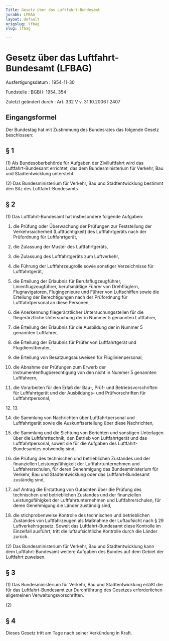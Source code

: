 ```yaml
---
Title: Gesetz über das Luftfahrt-Bundesamt
jurabk: LFBAG
layout: default
origslug: lfbag
slug: lfbag

---
```


# Gesetz über das Luftfahrt-Bundesamt (LFBAG)

Ausfertigungsdatum
:   1954-11-30

Fundstelle
:   BGBl I: 1954, 354

Zuletzt geändert durch
:   Art. 332 V v. 31.10.2006 I 2407

## Eingangsformel

Der Bundestag hat mit Zustimmung des Bundesrates das folgende Gesetz
beschlossen:

## § 1

(1) Als Bundesoberbehörde für Aufgaben der Zivilluftfahrt wird das
Luftfahrt-Bundesamt errichtet, das dem Bundesministerium für Verkehr,
Bau und Stadtentwicklung untersteht.

(2) Das Bundesministerium für Verkehr, Bau und Stadtentwicklung
bestimmt den Sitz des Luftfahrt-Bundesamts.

## § 2

(1) Das Luftfahrt-Bundesamt hat insbesondere folgende Aufgaben:

1.  die Prüfung oder Überwachung der Prüfungen zur Feststellung der
    Verkehrssicherheit (Lufttüchtigkeit) des Luftfahrtgeräts nach der
    Prüfordnung für Luftfahrtgerät,


2.  die Zulassung der Muster des Luftfahrtgeräts,


3.  die Zulassung des Luftfahrtgeräts zum Luftverkehr,


4.  die Führung der Luftfahrzeugrolle sowie sonstiger Verzeichnisse für
    Luftfahrtgerät,


5.  die Erteilung der Erlaubnis für Berufsflugzeugführer,
    Linienflugzeugführer, berufsmäßige Führer von Drehflüglern,
    Flugnavigatoren, Flugingenieure und Führer von Luftschiffen sowie die
    Erteilung der Berechtigungen nach der Prüfordnung für
    Luftfahrtpersonal an diese Personen,


6.  die Anerkennung fliegerärztlicher Untersuchungsstellen für die
    fliegerärztliche Untersuchung der in Nummer 5 genannten Luftfahrer,


7.  die Erteilung der Erlaubnis für die Ausbildung der in Nummer 5
    genannten Luftfahrer,


8.  die Erteilung der Erlaubnis für Prüfer von Luftfahrtgerät und
    Flugdienstberater,


9.  die Erteilung von Besatzungsausweisen für Fluglinienpersonal,


10. die Abnahme der Prüfungen zum Erwerb der Instrumentenflugberechtigung
    von den nicht in Nummer 5 genannten Luftfahrern,


11. die Vorarbeiten für den Erlaß der Bau-, Prüf- und Betriebsvorschriften
    für Luftfahrtgerät und der Ausbildungs- und Prüfvorschriften für
    Luftfahrtpersonal,



12\.
13\.

14. die Sammlung von Nachrichten über Luftfahrtpersonal und Luftfahrtgerät
    sowie die Auskunftserteilung über diese Nachrichten,


15. die Sammlung und die Sichtung von Berichten und sonstigen Unterlagen
    über die Luftfahrttechnik, den Betrieb von Luftfahrtgerät und das
    Luftfahrtpersonal, soweit sie für die Aufgaben des Luftfahrt-
    Bundesamtes notwendig sind,


16. die Prüfung des technischen und betrieblichen Zustandes und der
    finanziellen Leistungsfähigkeit der Luftfahrtunternehmen und
    Luftfahrerschulen, für deren Genehmigung das Bundesministerium für
    Verkehr, Bau und Stadtentwicklung oder das Luftfahrt-Bundesamt
    zuständig sind,


17. auf Antrag die Erstattung von Gutachten über die Prüfung des
    technischen und betrieblichen Zustandes und der finanziellen
    Leistungsfähigkeit der Luftfahrtunternehmen und Luftfahrerschulen, für
    deren Genehmigung die Länder zuständig sind,


18. die stichprobenweise Kontrolle des technischen und betrieblichen
    Zustandes von Luftfahrzeugen als Maßnahme der Luftaufsicht nach § 29
    Luftverkehrsgesetz. Soweit das Luftfahrt-Bundesamt diese Kontrolle im
    Einzelfall ausführt, tritt die luftaufsichtliche Kontrolle durch die
    Länder zurück.




(2) Das Bundesministerium für Verkehr, Bau und Stadtentwicklung kann
dem Luftfahrt-Bundesamt weitere Aufgaben des Bundes auf dem Gebiet der
Luftfahrt zuweisen.

## § 3

(1) Das Bundesministerium für Verkehr, Bau und Stadtentwicklung erläßt
die für das Luftfahrt-Bundesamt zur Durchführung des Gesetzes
erforderlichen allgemeinen Verwaltungsvorschriften.

(2)

## § 4

Dieses Gesetz tritt am Tage nach seiner Verkündung in Kraft.

